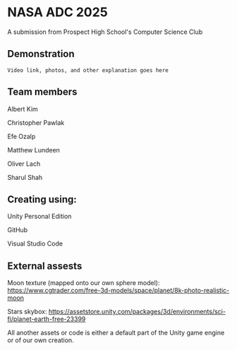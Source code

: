 # NASA ADC 2025

A submission from Prospect High School's Computer Science Club

## Demonstration
```
Video link, photos, and other explanation goes here
```

## Team members
Albert Kim

Christopher Pawlak

Efe Ozalp

Matthew Lundeen

Oliver Lach

Sharul Shah

## Creating using:
Unity Personal Edition

GitHub

Visual Studio Code

## External assests
Moon texture (mapped onto our own sphere model): https://www.cgtrader.com/free-3d-models/space/planet/8k-photo-realistic-moon

Stars skybox: https://assetstore.unity.com/packages/3d/environments/sci-fi/planet-earth-free-23399

All another assets or code is either a default part of the Unity game engine or of our own creation.
